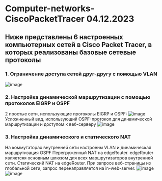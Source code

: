 # Computer-networks-CiscoPacketTracer 04.12.2023
## Ниже представлены 6 настроенных компьютерных сетей в Cisco Packet Tracer, в которых реализованы базовые сетевые протоколы
### 1. Ограничение доступа сетей друг-другу с помощью VLAN
![image](https://github.com/DmitryZSer/Computer-networks-CiscoPacketTracer/assets/128312523/aa970181-9bd2-489c-a918-f93bc034b357)
### 2. Настройка динамической маршрутизации с помощью протоколов EIGRP и OSPF
2 простые сети, использующие протоколы EIGRP и OSPF:
![image](https://github.com/DmitryZSer/Computer-networks-CiscoPacketTracer/assets/128312523/29350dd0-4633-4e2b-9037-ba88015f0d3b)
Усложненный вид, использующий OSPF-протокол для динамической маршрутизации и доступом к веб-серверу
![image](https://github.com/DmitryZSer/Computer-networks-CiscoPacketTracer/assets/128312523/a30ca7f0-10eb-4bd1-8d3d-9b6ae3cd271b)
### 3. Настройка динамического и статического NAT
На коммутаторах внутренней сети настроены VLAN и динамическая маршрутизация OSPF
Перегруженный NAT на edgeRouter. edgeRouter являетсяя основным шлюзом для всех маршрутизаторов внутренней сети.
Статический NAT на edgeRouter. При запросе веб-страницы из глобальной сети, запрос перенаправляется на in-web-server.
![image](https://github.com/DmitryZSer/Computer-networks-CiscoPacketTracer/assets/128312523/382fa40d-1d3d-40e8-b8a9-7d0e7d5f7ad1)
![image](https://github.com/DmitryZSer/Computer-networks-CiscoPacketTracer/assets/128312523/44c689ad-e168-43f5-a6cf-8fbd842456fe)
